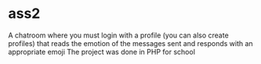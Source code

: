 # ass2

A chatroom where you must login with a profile (you can also create profiles) that reads the emotion of the messages sent and responds with an appropriate emoji
The project was done in PHP for school